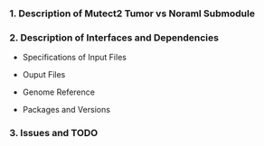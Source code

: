 ### 1. Description of Mutect2 Tumor vs Noraml Submodule

### 2. Description of Interfaces and Dependencies

- Specifications of Input Files

- Ouput Files

- Genome Reference

- Packages and Versions

### 3. Issues and TODO
